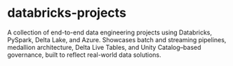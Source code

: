 # databricks-projects
A collection of end-to-end data engineering projects using Databricks, PySpark, Delta Lake, and Azure. Showcases batch and streaming pipelines, medallion architecture, Delta Live Tables, and Unity Catalog–based governance, built to reflect real-world data solutions.

